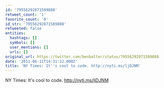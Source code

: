 ```yaml
---
id: '79556292871589888'
retweet_count: '1'
favorite_count: '0'
id_str: '79556292871589888'
retweeted: false
entities:
  hashtags: []
  symbols: []
  user_mentions: []
  urls: []
original_url: https://twitter.com/benbalter/status/79556292871589888
date: '2011-06-11T14:31:12.000Z'
title: 'NY Times: It''s cool to code. http://nyti.ms/ljDJNM'
---
```


NY Times: It's cool to code. http://nyti.ms/ljDJNM